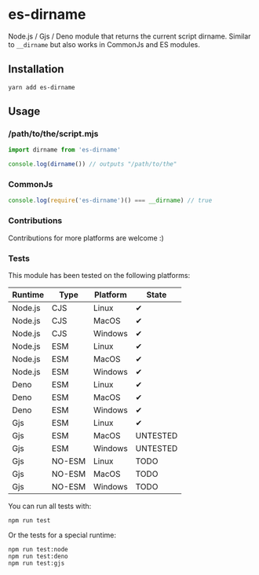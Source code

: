 # es-dirname

Node.js / Gjs / Deno module that returns the current script dirname. Similar to `__dirname` but also works in CommonJs and ES modules.  
## Installation

```yarn add es-dirname```

## Usage

### /path/to/the/script.mjs

```javascript
import dirname from 'es-dirname'

console.log(dirname()) // outputs "/path/to/the"
```

### CommonJs

```javascript
console.log(require('es-dirname')() === __dirname) // true
```

### Contributions

Contributions for more platforms are welcome :)

### Tests

This module has been tested on the following platforms:

| Runtime | Type   | Platform | State    |
|---------|--------|----------|----------|
| Node.js | CJS    | Linux    | ✔        |
| Node.js | CJS    | MacOS    | ✔        |
| Node.js | CJS    | Windows  | ✔        |
| Node.js | ESM    | Linux    | ✔        |
| Node.js | ESM    | MacOS    | ✔        |
| Node.js | ESM    | Windows  | ✔        |
| Deno    | ESM    | Linux    | ✔        |
| Deno    | ESM    | MacOS    | ✔        |
| Deno    | ESM    | Windows  | ✔        |
| Gjs     | ESM    | Linux    | ✔        |
| Gjs     | ESM    | MacOS    | UNTESTED |
| Gjs     | ESM    | Windows  | UNTESTED |
| Gjs     | NO-ESM | Linux    | TODO     |
| Gjs     | NO-ESM | MacOS    | TODO     |
| Gjs     | NO-ESM | Windows  | TODO     |

You can run all tests with:

```
npm run test
```

Or the tests for a special runtime:

```
npm run test:node
npm run test:deno
npm run test:gjs
```